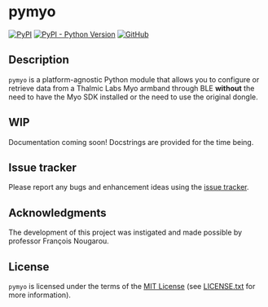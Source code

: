pymyo
=====

[![PyPI](https://img.shields.io/pypi/v/pymyo)](https://pypi.org/project/pymyo/)
[![PyPI - Python Version](https://img.shields.io/pypi/pyversions/pymyo)](https://pypi.org/project/pymyo/)
[![GitHub](https://img.shields.io/github/license/Crimson-Crow/pymyo)]((https://github.com/Crimson-Crow/pymyo/blob/main/LICENSE.txt))

Description
-----------

`pymyo` is a platform-agnostic Python module that allows you to configure or retrieve data from a Thalmic Labs Myo armband through BLE **without** the need to have the Myo SDK installed or the need to use the original dongle.

WIP
---
Documentation coming soon! Docstrings are provided for the time being.

Issue tracker
-------------

Please report any bugs and enhancement ideas using the [issue tracker](https://github.com/Crimson-Crow/pymyo/issues).

Acknowledgments
---------------

The development of this project was instigated and made possible by professor François Nougarou.

License
-------

`pymyo` is licensed under the terms of the [MIT License](https://opensource.org/licenses/MIT) (see [LICENSE.txt](https://github.com/Crimson-Crow/pymyo/blob/main/LICENSE.txt) for more information).
